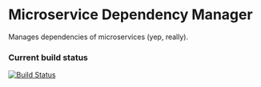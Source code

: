 Microservice Dependency Manager
===============================

Manages dependencies of microservices (yep, really).

### Current build status

[![Build Status](https://travis-ci.org/4finance/micro-deps.svg?branch=master)](https://travis-ci.org/4finance/micro-deps)
